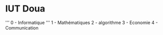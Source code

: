 # IUT Doua


''' 0 - Informatique '''
1 - Mathématiques
2 - algorithme
3 - Economie
4 - Communication
